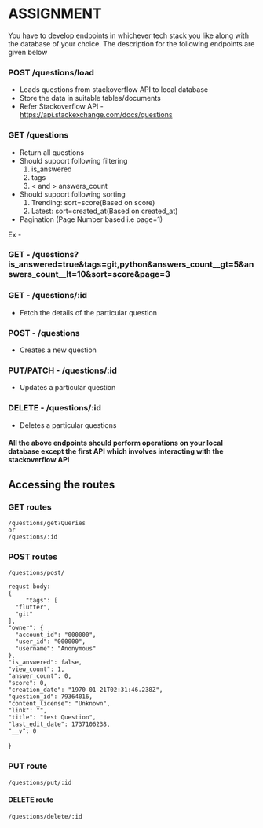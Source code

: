 # ASSIGNMENT
You have to develop endpoints in whichever tech stack you like along with the database of your choice.
The description for the following endpoints are given below

### POST /questions/load
- Loads questions from stackoverflow API to local database
- Store the data in suitable tables/documents
- Refer Stackoverflow API - https://api.stackexchange.com/docs/questions 

### GET /questions
- Return all questions
- Should support following filtering
   1) is_answered
   2) tags
   3) < and > answers_count
- Should support following sorting
   1) Trending: sort=score(Based on score)
   2) Latest: sort=created_at(Based on created_at)
- Pagination (Page Number based i.e page=1)

Ex -
### GET - /questions?is_answered=true&tags=git,python&answers_count__gt=5&answers_count__lt=10&sort=score&page=3

### GET - /questions/:id
- Fetch the details of the particular question

### POST - /questions
- Creates a new question

### PUT/PATCH - /questions/:id
- Updates a particular question

### DELETE - /questions/:id
- Deletes a particular questions

#### All the above endpoints should perform operations on your local database except the first API which involves interacting with the stackoverflow API

## Accessing the routes

### GET routes
    /questions/get?Queries
    or 
    /questions/:id 
### POST routes
    /questions/post/
    
    requst body:
    {
         "tags": [
      "flutter",
      "git"
    ],
    "owner": {
      "account_id": "000000",
      "user_id": "000000",
      "username": "Anonymous"
    },
    "is_answered": false,
    "view_count": 1,
    "answer_count": 0,
    "score": 0,
    "creation_date": "1970-01-21T02:31:46.238Z",
    "question_id": 79364016,
    "content_license": "Unknown",
    "link": "",
    "title": "test Question",
    "last_edit_date": 1737106238,
    "__v": 0
  }

  ### PUT route
    /questions/put/:id

  #### DELETE route
    /questions/delete/:id